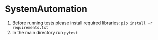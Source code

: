 # SystemAutomation

1. Before running tests please install required libraries: `pip install -r requirements.txt`
2. In the main directory run `pytest`